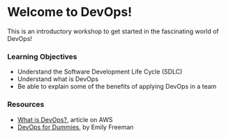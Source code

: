 # Welcome to DevOps!

This is an introductory workshop to get started in the fascinating world of DevOps!

### Learning Objectives
- Understand the Software Development Life Cycle (SDLC)
- Understand what is DevOps
- Be able to explain some of the benefits of applying DevOps in a team


### Resources
- [What is DevOps?](https://aws.amazon.com/devops/what-is-devops/), article on AWS
- [DevOps for Dummies](https://www.goodreads.com/book/show/41544326-devops-for-dummies), by Emily Freeman
